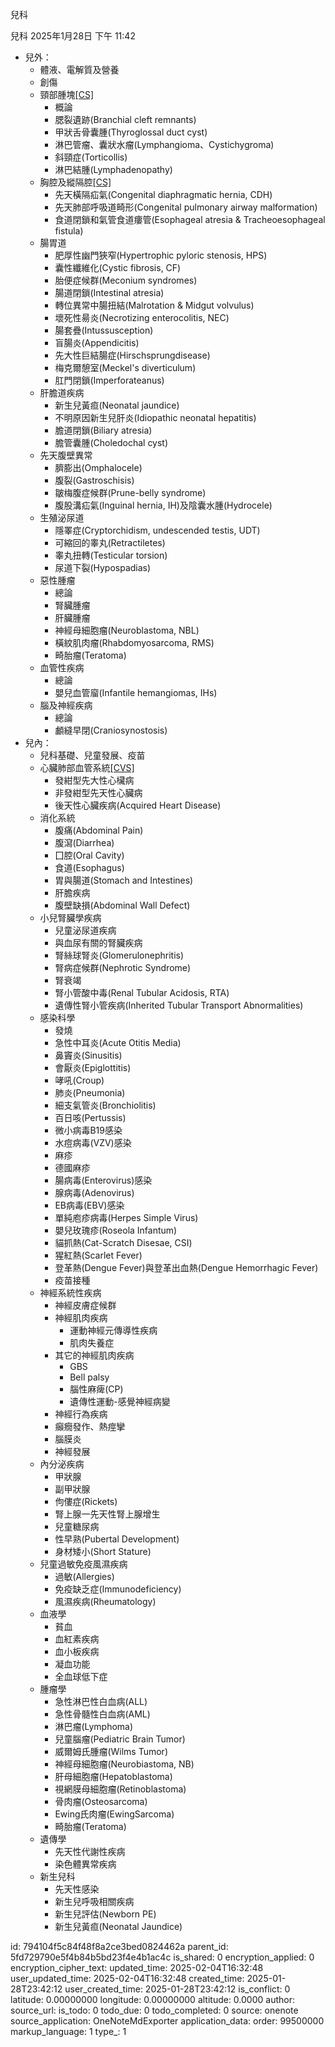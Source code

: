 兒科

兒科
2025年1月28日
下午 11:42

- 兒外：
  - 體液、電解質及營養
  - 創傷
  - 頸部腫塊[\[CS\]](onenote:#外科&section-id={3DCF7DF0-1434-4FA1-852D-65472B53D59C}&page-id={FF1545DF-4AA7-4C5A-A501-7489C17562A8}&object-id={2402BB6F-5DE8-43F1-928B-6DDA52B5799A}&63&base-path=https://d.docs.live.net/56ce32fba64785ca/文件/國考中文醫學知識網站架設計畫/新的節%201.one)
    - 概論
    - 腮裂遺跡(Branchial cleft remnants)
    - 甲狀舌骨囊腫(Thyroglossal duct cyst)
    - 淋巴管瘤、囊狀水瘤(Lymphangioma、Cystichygroma)
    - 斜頸症(Torticollis)
    - 淋巴結腫(Lymphadenopathy)
  - 胸腔及縱隔腔[\[CS\]](onenote:#外科&section-id={3DCF7DF0-1434-4FA1-852D-65472B53D59C}&page-id={FF1545DF-4AA7-4C5A-A501-7489C17562A8}&object-id={2402BB6F-5DE8-43F1-928B-6DDA52B5799A}&63&base-path=https://d.docs.live.net/56ce32fba64785ca/文件/國考中文醫學知識網站架設計畫/新的節%201.one)
    - 先天橫隔疝氣(Congenital diaphragmatic hernia, CDH)
    - 先天肺部呼吸道畸形(Congenital pulmonary airway malformation)
    - 食道閉鎖和氣管食道瘻管(Esophageal atresia & Tracheoesophageal fistula)
  - 腸胃道
    - 肥厚性幽門狹窄(Hypertrophic pyloric stenosis, HPS)
    - 囊性纖維化(Cystic fibrosis, CF)
    - 胎便症候群(Meconium syndromes)
    - 腸道閉鎖(Intestinal atresia)
    - 轉位異常中腸扭結(Malrotation & Midgut volvulus)
    - 壞死性昜炎(Necrotizing enterocolitis, NEC)
    - 腸套疊(Intussusception)
    - 盲腸炎(Appendicitis)
    - 先大性巨結腸症(Hirschsprungdisease)
    - 梅克爾憩室(Meckel's diverticulum)
    - 肛門閉鎖(Imperforateanus)
  - 肝膽道疾病
    - 新生兒黃疸(Neonatal jaundice)
    - 不明原因新生兒肝炎(Idiopathic neonatal hepatitis)
    - 膽道閉鎖(Biliary atresia)
    - 膽管囊腫(Choledochal cyst)
  - 先天腹壁異常
    - 臍膨出(Omphalocele)
    - 腹裂(Gastroschisis)
    - 皺梅腹症候群(Prune-belly syndrome)
    - 腹股溝疝氣(Inguinal hernia, IH)及陰囊水腫(Hydrocele)
  - 生殖泌尿道
    - 隱睪症(Cryptorchidism, undescended testis, UDT)
    - 可縮回的睾丸(Retractiletes)
    - 睾丸扭轉(Testicular torsion)
    - 尿道下裂(Hypospadias)
  - 惡性腫瘤
    - 總論
    - 腎臟腫瘤
    - 肝臟腫瘤
    - 神經母細胞瘤(Neuroblastoma, NBL)
    - 橫紋肌肉瘤(Rhabdomyosarcoma, RMS)
    - 畸胎瘤(Teratoma)
  - 血管性疾病
    - 總論
    - 嬰兒血管廇(Infantile hemangiomas, IHs)
  - 腦及神經疾病
    - 總論
    - 顱縫早閉(Craniosynostosis)
- 兒內：
  - 兒科基礎、兒童發展、疫苗
  - 心臟肺部血管系統[\[CVS\]](onenote:#外科&section-id={3DCF7DF0-1434-4FA1-852D-65472B53D59C}&page-id={FF1545DF-4AA7-4C5A-A501-7489C17562A8}&object-id={22085387-F2F3-4996-A0E5-95045EA66EEE}&B8&base-path=https://d.docs.live.net/56ce32fba64785ca/文件/國考中文醫學知識網站架設計畫/新的節%201.one)
    - 發紺型先大性心欌病
    - 非發紺型先天性心臟病
    - 後天性心臟疾病(Acquired Heart Disease)
  - 消化系統
    - 腹痛(Abdominal Pain)
    - 腹瀉(Diarrhea)
    - 囗腔(Oral Cavity)
    - 食道(Esophagus)
    - 胃與腸道(Stomach and Intestines)
    - 肝膽疾病
    - 腹壁缺損(Abdominal Wall Defect)
  - 小兒腎臟學疾病
    - 兒童泌尿道疾病
    - 與血尿有關的腎臟疾病
    - 腎絲球腎炎(Glomerulonephritis)
    - 腎病症候群(Nephrotic Syndrome)
    - 腎衰竭
    - 腎小管酸中毒(Renal Tubular Acidosis, RTA)
    - 遺傳性腎小管疾病(Inherited Tubular Transport Abnormalities)
  - 感染科學
    - 發燒
    - 急性中耳炎(Acute Otitis Media)
    - 鼻竇炎(Sinusitis)
    - 會厭炎(Epiglottitis)
    - 哮吼(Croup)
    - 肺炎(Pneumonia)
    - 細支氣管炎(Bronchiolitis)
    - 百日咳(Pertussis)
    - 微小病毒B19感染
    - 水痘病毒(VZV)感染
    - 麻疹
    - 德國麻疹
    - 腸病毒(Enterovirus)感染
    - 腺病毒(Adenovirus)
    - EB病毒(EBV)感染
    - 單純庖疹病毒(Herpes Simple Virus)
    - 嬰兒玫瑰疹(Roseola Infantum)
    - 貓抓熱(Cat-Scratch Disesae, CSI)
    - 猩紅熱(Scarlet Fever)
    - 登革熱(Dengue Fever)與登革出血熱(Dengue Hemorrhagic Fever)
    - 疫苗接種
  - 神經系統性疾病
    - 神經皮膚症候群
    - 神經肌肉疾病
      - 運動神經元傳導性疾病
      - 肌肉失養症
    - 其它的神經肌肉疾病
      - GBS
      - Bell palsy
      - 腦性麻痺(CP)
      - 遺傳性運動-感覺神經病變
    - 神經行為疾病
    - 癲癇發作、熱痙攣
    - 腦膜炎
    - 神經發展
  - 內分泌疾病
    - 甲狀腺
    - 副甲狀腺
    - 佝僂症(Rickets)
    - 腎上腺一先天性腎上腺增生
    - 兒童糖尿病
    - 性早熟(Pubertal Development)
    - 身材矮小(Short Stature)
  - 兒童過敏免疫風濕疾病
    - 過敏(Allergies)
    - 免疫缺乏症(Immunodeficiency)
    - 風濕疾病(Rheumatology)
  - 血液學
    - 貧血
    - 血紅素疾病
    - 血小板疾病
    - 凝血功能
    - 全血球低下症
  - 腫瘤學
    - 急性淋巴性白血病(ALL)
    - 急性骨髓性白血病(AML)
    - 淋巴瘤(Lymphoma)
    - 兒童腦瘤(Pediatric Brain Tumor)
    - 威爾姆氏腫瘤(Wilms Tumor)
    - 神經母細胞瘤(Neurobiastoma, NB)
    - 肝母細胞瘤(Hepatoblastoma)
    - 視網膜母細胞瘤(Retinoblastoma)
    - 骨肉瘤(Osteosarcoma)
    - Ewing氏肉瘤(EwingSarcoma)
    - 畸胎瘤(Teratoma)
  - 遺傳學
    - 先天性代謝性疾病
    - 染色體異常疾病
  - 新生兒科
    - 先天性感染
    - 新生兒呼吸相關疾病
    - 新生兒評估(Newborn PE)
    - 新生兒黃疸(Neonatal Jaundice)


id: 794104f5c84f48f8a2ce3bed0824462a
parent_id: 5fd729790e5f4b84b5bd23f4e4b1ac4c
is_shared: 0
encryption_applied: 0
encryption_cipher_text: 
updated_time: 2025-02-04T16:32:48
user_updated_time: 2025-02-04T16:32:48
created_time: 2025-01-28T23:42:12
user_created_time: 2025-01-28T23:42:12
is_conflict: 0
latitude: 0.00000000
longitude: 0.00000000
altitude: 0.0000
author: 
source_url: 
is_todo: 0
todo_due: 0
todo_completed: 0
source: onenote
source_application: OneNoteMdExporter
application_data: 
order: 99500000
markup_language: 1
type_: 1